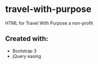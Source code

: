 # travel-with-purpose
HTML for Travel With Purpose a non-profit

## Created with:
- Bootstrap 3
- jQuery easing
